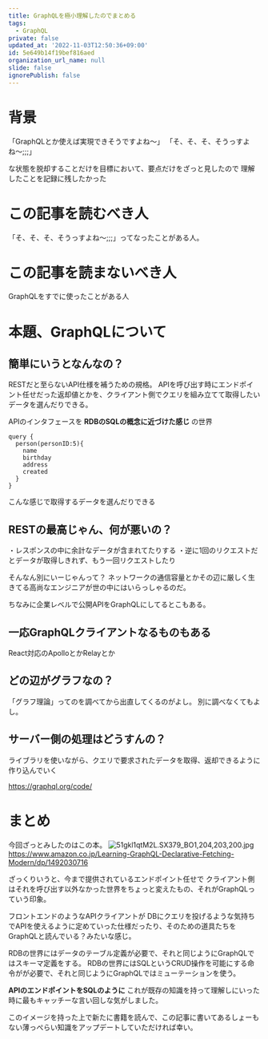```yaml
---
title: GraphQLを極小理解したのでまとめる
tags:
  - GraphQL
private: false
updated_at: '2022-11-03T12:50:36+09:00'
id: 5e649b14f19bef816aed
organization_url_name: null
slide: false
ignorePublish: false
---
```

# 背景
「GraphQLとか使えば実現できそうですよね〜」
「そ、そ、そ、そうっすよね〜;;;」

な状態を脱却することだけを目標において、要点だけをざっと見したので
理解したことを記録に残したかった

# この記事を読むべき人
「そ、そ、そ、そうっすよね〜;;;」ってなったことがある人。

# この記事を読まないべき人
GraphQLをすでに使ったことがある人

# 本題、GraphQLについて

## 簡単にいうとなんなの？
RESTだと至らないAPI仕様を補うための規格。
APIを呼び出す時にエンドポイント任せだった返却値とかを、クライアント側でクエリを組み立てて取得したいデータを選んだりできる。

APIのインタフェースを **RDBのSQLの概念に近づけた感じ** の世界

```
query {
  person(personID:5){
    name
    birthday
    address
    created
  }
}
```
こんな感じで取得するデータを選んだりできる

## RESTの最高じゃん、何が悪いの？
・レスポンスの中に余計なデータが含まれてたりする
・逆に1回のリクエストだとデータが取得しきれず、もう一回リクエストしたり

そんなん別にいーじゃんって？
ネットワークの通信容量とかその辺に厳しく生きてる高尚なエンジニアが世の中にはいらっしゃるのだ。

ちなみに企業レベルで公開APIをGraphQLにしてるとこもある。

## 一応GraphQLクライアントなるものもある
React対応のApolloとかRelayとか

## どの辺がグラフなの？
「グラフ理論」ってのを調べてから出直してくるのがよし。
別に調べなくてもよし。

## サーバー側の処理はどうすんの？
ライブラリを使いながら、クエリで要求されたデータを取得、返却できるように作り込んでいく

https://graphql.org/code/

# まとめ

今回ざっとみしたのはこの本。
![51gkl1qtM2L._SX379_BO1,204,203,200_.jpg](https://qiita-image-store.s3.ap-northeast-1.amazonaws.com/0/2373655/68fdbecc-e819-55df-d92a-7493931e8e17.jpeg)
https://www.amazon.co.jp/Learning-GraphQL-Declarative-Fetching-Modern/dp/1492030716

ざっくりいうと、今まで提供されているエンドポイント任せで
クライアント側はそれを呼び出す以外なかった世界をちょっと変えたもの、それがGraphQLっていう印象。

フロントエンドのようなAPIクライアントが
DBにクエリを投げるような気持ちでAPIを使えるように定めていった仕様だったり、そのための道具たちをGraphQLと読んでいる？みたいな感じ。

RDBの世界にはデータのテーブル定義が必要で、それと同じようにGraphQLではスキーマ定義をする。
RDBの世界にはSQLというCRUD操作を可能にする命令がが必要で、それと同じようにGraphQLではミューテーションを使う。


**APIのエンドポイントをSQLのように** これが既存の知識を持って理解しにいった時に最もキャッチーな言い回しな気がしました。

このイメージを持った上で新たに書籍を読んで、この記事に書いてあるしょーもない薄っぺらい知識をアップデートしていただければ幸い。


